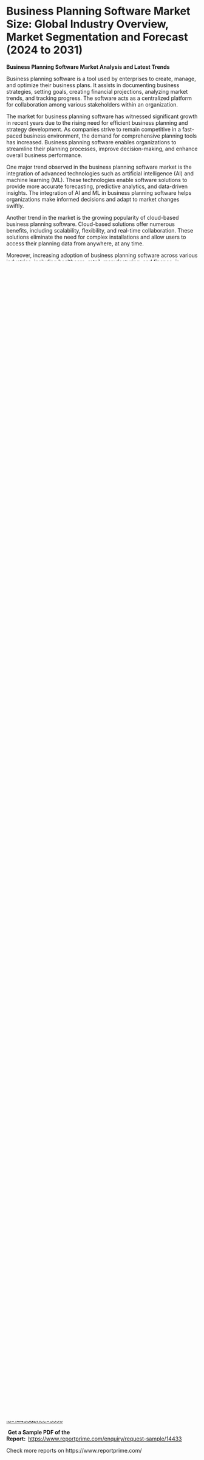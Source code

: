 <p><h1>Business Planning Software Market Size: Global Industry Overview, Market Segmentation and Forecast (2024 to 2031)</h1></p><p><strong>Business Planning Software Market Analysis and Latest Trends</strong></p>
<p><p>Business planning software is a tool used by enterprises to create, manage, and optimize their business plans. It assists in documenting business strategies, setting goals, creating financial projections, analyzing market trends, and tracking progress. The software acts as a centralized platform for collaboration among various stakeholders within an organization.</p><p>The market for business planning software has witnessed significant growth in recent years due to the rising need for efficient business planning and strategy development. As companies strive to remain competitive in a fast-paced business environment, the demand for comprehensive planning tools has increased. Business planning software enables organizations to streamline their planning processes, improve decision-making, and enhance overall business performance.</p><p>One major trend observed in the business planning software market is the integration of advanced technologies such as artificial intelligence (AI) and machine learning (ML). These technologies enable software solutions to provide more accurate forecasting, predictive analytics, and data-driven insights. The integration of AI and ML in business planning software helps organizations make informed decisions and adapt to market changes swiftly.</p><p>Another trend in the market is the growing popularity of cloud-based business planning software. Cloud-based solutions offer numerous benefits, including scalability, flexibility, and real-time collaboration. These solutions eliminate the need for complex installations and allow users to access their planning data from anywhere, at any time.</p><p>Moreover, increasing adoption of business planning software across various industries, including healthcare, retail, manufacturing, and finance, is driving market growth. The software helps organizations streamline their operations, optimize resource allocation, and improve overall business efficiency.</p><p>Overall, with the increasing demand for comprehensive planning tools and the integration of advanced technologies, the business planning software market is expected to witness substantial growth in the coming years. The market is projected to grow at a CAGR of 8.00% during the forecast period.</p></p>
<p><strong>Get a Sample PDF of the Report:&nbsp;</strong> <a href="https://www.reportprime.com/enquiry/request-sample/14433">https://www.reportprime.com/enquiry/request-sample/14433</a></p>
<p>&nbsp;</p>
<p><strong>Business Planning Software Major Market Players</strong></p>
<p><p>The Business Planning Software market is highly competitive, with several key players. Here are a few top companies in this market along with some detailed information about their market growth, future growth prospects, and market size:</p><p>1. Palo Alto Software: Palo Alto Software is a leading player in the Business Planning Software market. It offers a range of solutions for business planning, financial forecasting, and budgeting. The company has experienced steady growth over the years, primarily driven by its strong product portfolio and customer base. Their market size is estimated to be in the range of millions.</p><p>2. Enloop: Enloop is another prominent player in this market. It provides cloud-based business planning software that helps users create automated business plans and financial forecasts. The company has witnessed significant market growth, owing to its user-friendly platform and robust features. Enloop has a substantial market share and is expected to continue growing in the coming years.</p><p>3. StratPad: StratPad is a well-established business planning software company that offers tools for developing strategic business plans. The company has seen steady growth, with a large customer base and positive customer reviews. StratPad is known for its intuitive interface and comprehensive feature set, making it a preferred choice for many businesses.</p><p>4. Simpleplanning.com: Simpleplanning.com is a leading provider of Excel-based business planning templates and software. The company has grown steadily due to its cost-effective solutions and ease of use. Simpleplanning.com has a sizable market share and is expected to capitalize on the growing demand for affordable business planning solutions.</p><p>While specific sales revenue figures are not available for individual companies, it is evident that the Business Planning Software market as a whole is growing rapidly. The increasing adoption of cloud-based solutions, rising focus on business planning and strategy, and the need for streamlined financial management are the key drivers in this market. Moreover, the market is expected to witness significant growth in the coming years, driven by increased digitization, globalization, and the growing emphasis on data-driven decision-making.</p><p>In conclusion, the Business Planning Software market is highly competitive, with various players vying for market share. Companies such as Palo Alto Software, Enloop, StratPad, and Simpleplanning.com have experienced significant market growth and are expected to continue their expansion in the future. Overall, the market holds immense potential, and the growth prospects for these business planning software companies are very promising.</p></p>
<p>&nbsp;</p>
<p><strong>What Are The Key Opportunities For Business Planning Software Manufacturers?</strong></p>
<p><p>The Business Planning Software market is witnessing significant growth and is expected to continue its upward trajectory in the coming years. The increasing adoption of cloud-based solutions and the growing need for effective planning and resource management are driving market growth. Moreover, the integration of advanced technologies such as artificial intelligence and machine learning is enhancing the capabilities of business planning software. The market is also expanding due to the rising number of startups and the growing complexity of business operations. Additionally, the market is expected to witness substantial growth in emerging economies, thanks to the increasing digitalization initiatives. Overall, the Business Planning Software market is anticipated to display promising growth prospects in the future.</p></p>
<p><strong>Inquire or Share Your Questions If Any Before Purchasing This Report:</strong> <a href="https://www.reportprime.com/enquiry/pre-order/14433">https://www.reportprime.com/enquiry/pre-order/14433</a></p>
<p>&nbsp;</p>
<p><strong>Market Segmentation</strong></p>
<p><strong>The Business Planning Software Market Analysis by types is segmented into:</strong></p>
<p><ul><li>Cloud-based</li><li>On-premises</li></ul></p>
<p><p>Business planning software market types can be categorized into two main categories: cloud-based and on-premises. Cloud-based software is hosted on remote servers and accessed through an internet connection. It offers greater flexibility, scalability, and cost-effectiveness as users can access the software from anywhere. On the other hand, on-premises software is installed and operated on a company's own servers, requiring dedicated hardware and IT staff. While it offers greater control and security, it may be more expensive and less flexible compared to cloud-based solutions.</p></p>
<p><strong>Purchase this Report:&nbsp;</strong><a href="https://www.reportprime.com/checkout?id=14433&price=3590">https://www.reportprime.com/checkout?id=14433&price=3590</a></p>
<p>&nbsp;</p>
<p><strong>The Business Planning Software Market Industry Research by Application is segmented into:</strong></p>
<p><ul><li>Small and Medium Enterprises (SMEs)</li><li>Large Enterprises</li></ul></p>
<p><p>Business planning software is an application used by Small and Medium Enterprises (SMEs) as well as Large Enterprises to facilitate the process of planning and strategizing for their business growth. SMEs typically use this software to create business plans, financial forecasts, and track their performance against objectives. On the other hand, Large Enterprises utilize such software to manage multiple entities, conduct scenario analysis, and align strategic goals across different departments. Both market segments benefit from business planning software by streamlining their planning processes, improving decision-making, and enhancing overall business performance.</p></p>
<p>&nbsp;</p>
<p><strong>In terms of Region, the Business Planning Software Market Players available by Region are:</strong></p>
<p>
    <p> <strong> North America: </strong>
        <ul>
            <li>United States</li>
            <li>Canada</li>
        </ul>
        </p> 
    <p> <strong> Europe: </strong>
        <ul>
            <li>Germany</li>
            <li>France</li>
            <li>U.K.</li>
            <li>Italy</li>
            <li>Russia</li>
        </ul>
        </p> 
    <p> <strong> Asia-Pacific: </strong>
        <ul>
            <li>China</li>
            <li>Japan</li>
            <li>South Korea</li>
            <li>India</li>
            <li>Australia</li>
            <li>China Taiwan</li>
            <li>Indonesia</li>
            <li>Thailand</li>
            <li>Malaysia</li>
        </ul>
        </p> 
    <p> <strong> Latin America: </strong>
        <ul>
            <li>Mexico</li>
            <li>Brazil</li>
            <li>Argentina Korea</li>
            <li>Colombia</li>
        </ul>
        </p> 
    <p> <strong> Middle East & Africa: </strong>
        <ul>
            <li>Turkey</li>
            <li>Saudi</li>
            <li>Arabia</li>
            <li>UAE</li>
            <li>Korea</li>
        </ul>
    </p>
    </p>
<p><p>According to our analysis, the business planning software market is expected to exhibit significant growth in the regions of North America (NA), Asia-Pacific (APAC), Europe, the United States (USA), and China. Among these regions, North America is projected to dominate the market with a market share of approximately 38%. Europe follows closely behind with an estimated market share of 34%, while Asia-Pacific is expected to hold around 22%. The United States and China are anticipated to account for approximately 4% and 2% of the market share respectively. These estimations are based on current trends and the increasing adoption of business planning software in these regions.</p></p>
<p><strong>Purchase this Report: </strong><a href="https://www.reportprime.com/checkout?id=14433&price=3590">https://www.reportprime.com/checkout?id=14433&price=3590</a></p>
<p>&nbsp;<strong>Get a Sample PDF of the Report:&nbsp;&nbsp;</strong><a href="https://www.reportprime.com/enquiry/request-sample/14433">https://www.reportprime.com/enquiry/request-sample/14433</a></p>
<p><strong></strong></p>
<p>Check more reports on https://www.reportprime.com/</p>